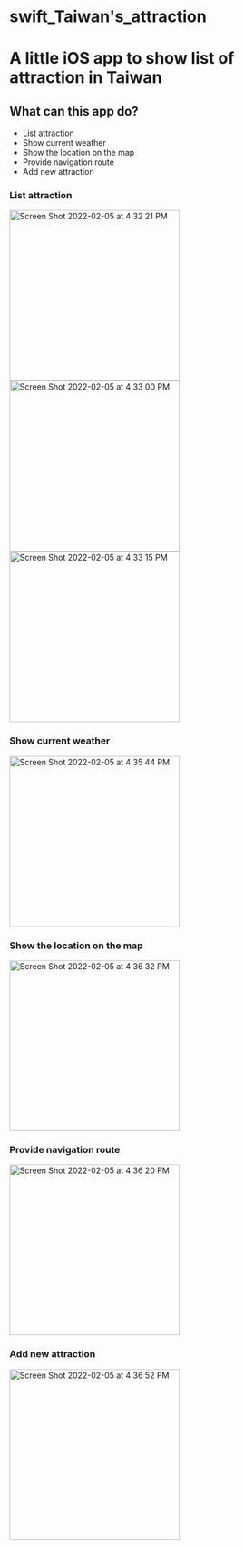 # swift_Taiwan's_attraction
# A little iOS app to show list of attraction in Taiwan
## What can this app do?
- List attraction
- Show current weather
- Show the location on the map
- Provide navigation route
- Add new attraction

### List attraction
<p float="left">
  <img width="300" alt="Screen Shot 2022-02-05 at 4 32 21 PM" src="https://user-images.githubusercontent.com/79236612/152636300-d8a6677e-4006-475b-9004-290291a71125.png">
  <img width="300" alt="Screen Shot 2022-02-05 at 4 33 00 PM" src="https://user-images.githubusercontent.com/79236612/152636611-d0f4bbbf-78d5-42c5-b2b0-2e6290d949cb.png">
  <img width="300" alt="Screen Shot 2022-02-05 at 4 33 15 PM" src="https://user-images.githubusercontent.com/79236612/152636617-63e7fbd2-b55a-45ff-9060-9ef4767defb3.png">
</p>



### Show current weather
<img width="300" alt="Screen Shot 2022-02-05 at 4 35 44 PM" src="https://user-images.githubusercontent.com/79236612/152636327-a4b8dfc0-9230-4c31-9f5e-cf3cc5a0426c.png">

### Show the location on the map
<img width="300" alt="Screen Shot 2022-02-05 at 4 36 32 PM" src="https://user-images.githubusercontent.com/79236612/152636349-7774dd54-5303-4c8e-9ef1-a213eddb2f1e.png">

### Provide navigation route
<img width="300" alt="Screen Shot 2022-02-05 at 4 36 20 PM" src="https://user-images.githubusercontent.com/79236612/152636375-40387f99-1233-4528-812b-c4fd1017e009.png">

### Add new attraction
<img width="300" alt="Screen Shot 2022-02-05 at 4 36 52 PM" src="https://user-images.githubusercontent.com/79236612/152636403-8a477217-6945-4db2-a687-9fd0d203c233.png">


